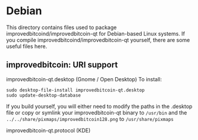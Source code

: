 
Debian
====================
This directory contains files used to package improvedbitcoind/improvedbitcoin-qt
for Debian-based Linux systems. If you compile improvedbitcoind/improvedbitcoin-qt yourself, there are some useful files here.

## improvedbitcoin: URI support ##


improvedbitcoin-qt.desktop  (Gnome / Open Desktop)
To install:

	sudo desktop-file-install improvedbitcoin-qt.desktop
	sudo update-desktop-database

If you build yourself, you will either need to modify the paths in
the .desktop file or copy or symlink your improvedbitcoin-qt binary to `/usr/bin`
and the `../../share/pixmaps/improvedbitcoin128.png` to `/usr/share/pixmaps`

improvedbitcoin-qt.protocol (KDE)

